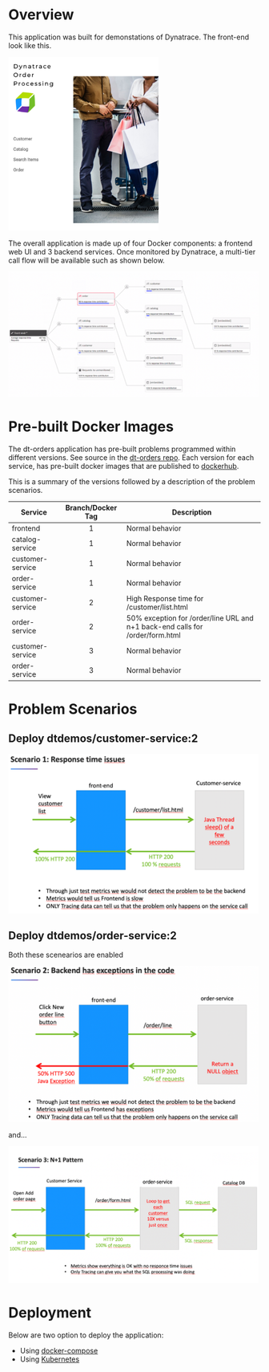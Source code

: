 # Overview

This application was built for demonstations of Dynatrace.  The front-end look like this.

<img src="images/orders.png" width="300"/>

The overall application is made up of four Docker components: a frontend web UI and 3 backend services.  Once monitored by Dynatrace, a multi-tier call flow will be available such as shown below.

<img src="images/dt-call-flow.png" width="500"/>

# Pre-built Docker Images

The dt-orders application has pre-built problems programmed within different versions.  See source in the [dt-orders repo](https://github.com/dt-orders).  Each version for each service, has pre-built docker images that are published to [dockerhub](https://hub.docker.com/u/dtdemos).

This is a summary of the versions followed by a description of the problem scenarios.

| Service  | Branch/Docker Tag | Description |
|---|:---:|---|
| frontend | 1 | Normal behavior |
| catalog-service | 1 | Normal behavior |
| customer-service | 1 | Normal behavior |
| order-service | 1 | Normal behavior |
| customer-service | 2 | High Response time for /customer/list.html |
| order-service | 2 | 50% exception for /order/line URL and n+1 back-end calls for /order/form.html |
| customer-service | 3 | Normal behavior |
| order-service | 3 | Normal behavior |

# Problem Scenarios

## Deploy dtdemos/customer-service:2

<img src="images/usecase1.png" width="500"/>

## Deploy dtdemos/order-service:2 

Both these scenearios are enabled

<img src="images/usecase2.png" width="500"/>

and...

<img src="images/usecase3.png" width="500"/>

# Deployment

Below are two option to deploy the application:
* Using [docker-compose](docker-compose/README.md)
* Using [Kubernetes](k8/README.md)